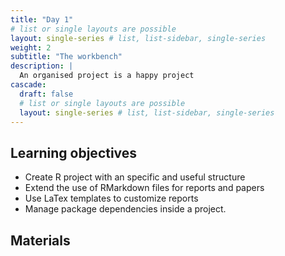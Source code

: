 ```yaml
---
title: "Day 1"
# list or single layouts are possible
layout: single-series # list, list-sidebar, single-series
weight: 2
subtitle: "The workbench"
description: |
  An organised project is a happy project
cascade:
  draft: false
  # list or single layouts are possible
  layout: single-series # list, list-sidebar, single-series
---
```


## Learning objectives

* Create R project with an specific and useful structure
* Extend the use of RMarkdown files for reports and papers
* Use LaTex templates to customize reports
* Manage package dependencies inside a project. 

## Materials
